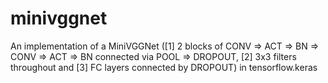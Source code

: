 # minivggnet
An implementation of a MiniVGGNet ([1] 2 blocks of CONV => ACT => BN => CONV => ACT => BN connected via POOL => DROPOUT, [2] 3x3 filters throughout and [3] FC layers connected by DROPOUT) in tensorflow.keras
